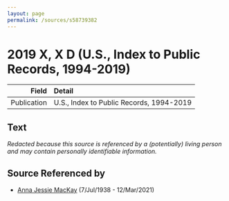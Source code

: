 ```yaml
---
layout: page
permalink: /sources/s58739382
---
```


# 2019 X, X D (U.S., Index to Public Records, 1994-2019)

Field | Detail
---:|:---
Publication | U.S., Index to Public Records, 1994-2019

## Text

_Redacted because this source is referenced by a (potentially) living person and may contain personally identifiable information._

## Source Referenced by

* [Anna Jessie MacKay](../people/@41265374@-anna-jessie-mackay-b1938-7-7-d2021-3-12.md) (7/Jul/1938 - 12/Mar/2021)

